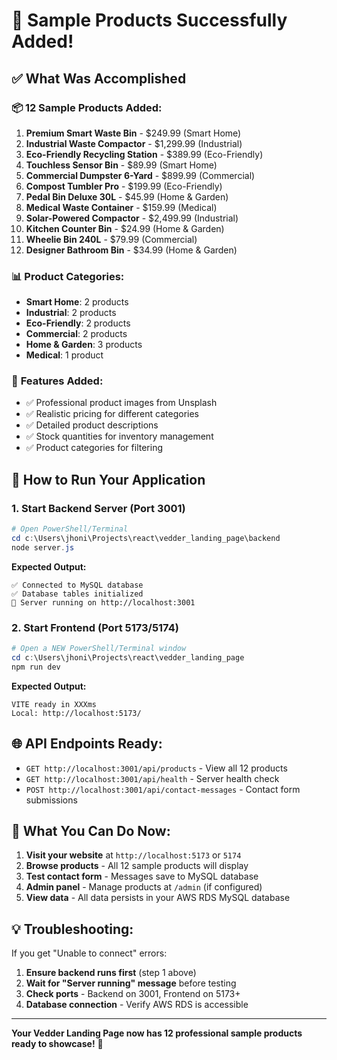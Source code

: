 # 🎉 Sample Products Successfully Added!

## ✅ What Was Accomplished

### 📦 **12 Sample Products Added:**

1. **Premium Smart Waste Bin** - $249.99 (Smart Home)
2. **Industrial Waste Compactor** - $1,299.99 (Industrial)
3. **Eco-Friendly Recycling Station** - $389.99 (Eco-Friendly)
4. **Touchless Sensor Bin** - $89.99 (Smart Home)
5. **Commercial Dumpster 6-Yard** - $899.99 (Commercial)
6. **Compost Tumbler Pro** - $199.99 (Eco-Friendly)
7. **Pedal Bin Deluxe 30L** - $45.99 (Home & Garden)
8. **Medical Waste Container** - $159.99 (Medical)
9. **Solar-Powered Compactor** - $2,499.99 (Industrial)
10. **Kitchen Counter Bin** - $24.99 (Home & Garden)
11. **Wheelie Bin 240L** - $79.99 (Commercial)
12. **Designer Bathroom Bin** - $34.99 (Home & Garden)

### 📊 **Product Categories:**
- **Smart Home**: 2 products
- **Industrial**: 2 products  
- **Eco-Friendly**: 2 products
- **Commercial**: 2 products
- **Home & Garden**: 3 products
- **Medical**: 1 product

### 🎯 **Features Added:**
- ✅ Professional product images from Unsplash
- ✅ Realistic pricing for different categories
- ✅ Detailed product descriptions
- ✅ Stock quantities for inventory management
- ✅ Product categories for filtering

## 🚀 How to Run Your Application

### 1. **Start Backend Server** (Port 3001)
```powershell
# Open PowerShell/Terminal
cd c:\Users\jhoni\Projects\react\vedder_landing_page\backend
node server.js
```

**Expected Output:**
```
✅ Connected to MySQL database
✅ Database tables initialized
🚀 Server running on http://localhost:3001
```

### 2. **Start Frontend** (Port 5173/5174)
```powershell
# Open a NEW PowerShell/Terminal window
cd c:\Users\jhoni\Projects\react\vedder_landing_page
npm run dev
```

**Expected Output:**
```
VITE ready in XXXms
Local: http://localhost:5173/
```

## 🌐 **API Endpoints Ready:**

- `GET http://localhost:3001/api/products` - View all 12 products
- `GET http://localhost:3001/api/health` - Server health check
- `POST http://localhost:3001/api/contact-messages` - Contact form submissions

## 🎯 **What You Can Do Now:**

1. **Visit your website** at `http://localhost:5173` or `5174`
2. **Browse products** - All 12 sample products will display
3. **Test contact form** - Messages save to MySQL database
4. **Admin panel** - Manage products at `/admin` (if configured)
5. **View data** - All data persists in your AWS RDS MySQL database

## 💡 **Troubleshooting:**

If you get "Unable to connect" errors:
1. **Ensure backend runs first** (step 1 above)
2. **Wait for "Server running" message** before testing
3. **Check ports** - Backend on 3001, Frontend on 5173+
4. **Database connection** - Verify AWS RDS is accessible

---

**Your Vedder Landing Page now has 12 professional sample products ready to showcase!** 🎉
